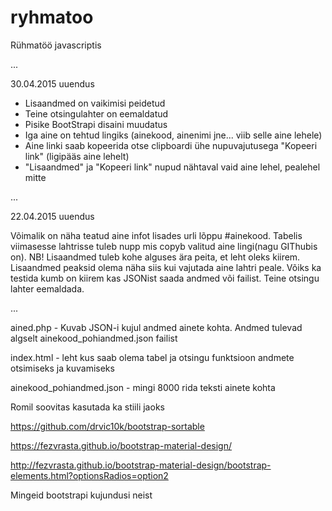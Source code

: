 # ryhmatoo
Rühmatöö javascriptis

...

30.04.2015 uuendus

* Lisaandmed on vaikimisi peidetud
* Teine otsingulahter on eemaldatud
* Pisike BootStrapi disaini muudatus
* Iga aine on tehtud lingiks (ainekood, ainenimi jne... viib selle aine lehele)
* Aine linki saab kopeerida otse clipboardi ühe nupuvajutusega "Kopeeri link" (ligipääs aine lehelt)
* "Lisaandmed" ja "Kopeeri link" nupud nähtaval vaid aine lehel, pealehel mitte

...

22.04.2015 uuendus

Võimalik on näha teatud aine infot lisades urli lõppu #ainekood.
Tabelis viimasesse lahtrisse tuleb nupp mis copyb valitud aine
lingi(nagu GIThubis on).
NB! Lisaandmed tuleb kohe alguses ära peita, et leht oleks kiirem.
Lisaandmed peaksid olema näha siis kui vajutada aine lahtri peale. Võiks
ka testida kumb on kiirem kas JSONist saada andmed või failist.
Teine otsingu lahter eemaldada.

...

ained.php - Kuvab JSON-i kujul andmed ainete kohta. Andmed tulevad algselt ainekood_pohiandmed.json failist

index.html - leht kus saab olema tabel ja otsingu funktsioon andmete otsimiseks ja kuvamiseks

ainekood_pohiandmed.json - mingi 8000 rida teksti ainete kohta

Romil soovitas kasutada ka stiili jaoks

https://github.com/drvic10k/bootstrap-sortable

https://fezvrasta.github.io/bootstrap-material-design/

http://fezvrasta.github.io/bootstrap-material-design/bootstrap-elements.html?optionsRadios=option2

Mingeid bootstrapi kujundusi neist
